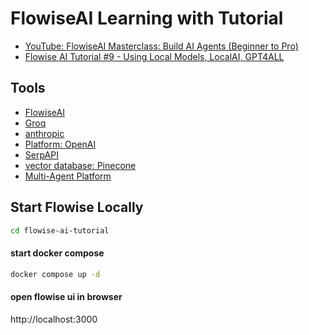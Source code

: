 # FlowiseAI Learning with Tutorial

- [YouTube: FlowiseAI Masterclass: Build AI Agents (Beginner to Pro)](https://www.youtube.com/watch?v=9TaRksXuLWY)
- [Flowise AI Tutorial #9 - Using Local Models, LocalAI, GPT4ALL](https://www.youtube.com/watch?v=0B0oIs8NS9k)

## Tools

- [FlowiseAI](https://flowiseai.com)
- [Groq](https://groq.com/)
- [anthropic](https://www.anthropic.com/)
- [Platform: OpenAI](https://platform.openai.com/)
- [SerpAPI](https://serpapi.com/)
- [vector database: Pinecone](https://www.pinecone.io/)
- [Multi-Agent Platform](https://www.crewai.com/)

## Start Flowise Locally

```bash
cd flowise-ai-tutorial
```

#### start docker compose

```bash
docker compose up -d
```

#### open flowise ui in browser

http://localhost:3000